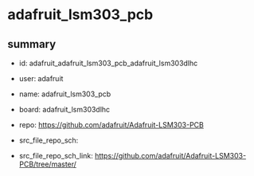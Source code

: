# adafruit_lsm303_pcb
 
## summary 
* id: adafruit_adafruit_lsm303_pcb_adafruit_lsm303dlhc
* user: adafruit
* name: adafruit_lsm303_pcb
* board: adafruit_lsm303dlhc
* repo: https://github.com/adafruit/Adafruit-LSM303-PCB



* src_file_repo_sch: 
* src_file_repo_sch_link: https://github.com/adafruit/Adafruit-LSM303-PCB/tree/master/






